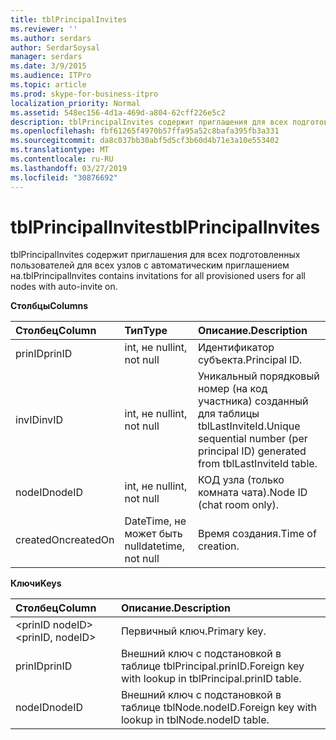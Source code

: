 ```yaml
---
title: tblPrincipalInvites
ms.reviewer: ''
ms.author: serdars
author: SerdarSoysal
manager: serdars
ms.date: 3/9/2015
ms.audience: ITPro
ms.topic: article
ms.prod: skype-for-business-itpro
localization_priority: Normal
ms.assetid: 548ec156-4d1a-469d-a804-62cff226e5c2
description: tblPrincipalInvites содержит приглашения для всех подготовленных пользователей для всех узлов с автоматическим приглашением на.
ms.openlocfilehash: fbf61265f4970b57ffa95a52c8bafa395fb3a331
ms.sourcegitcommit: da8c037bb30abf5d5cf3b60d4b71e3a10e553402
ms.translationtype: MT
ms.contentlocale: ru-RU
ms.lasthandoff: 03/27/2019
ms.locfileid: "30876692"
---
```

# <a name="tblprincipalinvites"></a><span data-ttu-id="006cb-103">tblPrincipalInvites</span><span class="sxs-lookup"><span data-stu-id="006cb-103">tblPrincipalInvites</span></span>
 
<span data-ttu-id="006cb-104">tblPrincipalInvites содержит приглашения для всех подготовленных пользователей для всех узлов с автоматическим приглашением на.</span><span class="sxs-lookup"><span data-stu-id="006cb-104">tblPrincipalInvites contains invitations for all provisioned users for all nodes with auto-invite on.</span></span>
  
<span data-ttu-id="006cb-105">**Столбцы**</span><span class="sxs-lookup"><span data-stu-id="006cb-105">**Columns**</span></span>

|<span data-ttu-id="006cb-106">**Столбец**</span><span class="sxs-lookup"><span data-stu-id="006cb-106">**Column**</span></span>|<span data-ttu-id="006cb-107">**Тип**</span><span class="sxs-lookup"><span data-stu-id="006cb-107">**Type**</span></span>|<span data-ttu-id="006cb-108">**Описание**.</span><span class="sxs-lookup"><span data-stu-id="006cb-108">**Description**</span></span>|
|:-----|:-----|:-----|
|<span data-ttu-id="006cb-109">prinID</span><span class="sxs-lookup"><span data-stu-id="006cb-109">prinID</span></span>  <br/> |<span data-ttu-id="006cb-110">int, не null</span><span class="sxs-lookup"><span data-stu-id="006cb-110">int, not null</span></span>  <br/> |<span data-ttu-id="006cb-111">Идентификатор субъекта.</span><span class="sxs-lookup"><span data-stu-id="006cb-111">Principal ID.</span></span>  <br/> |
|<span data-ttu-id="006cb-112">invID</span><span class="sxs-lookup"><span data-stu-id="006cb-112">invID</span></span>  <br/> |<span data-ttu-id="006cb-113">int, не null</span><span class="sxs-lookup"><span data-stu-id="006cb-113">int, not null</span></span>  <br/> |<span data-ttu-id="006cb-114">Уникальный порядковый номер (на код участника) созданный для таблицы tblLastInviteId.</span><span class="sxs-lookup"><span data-stu-id="006cb-114">Unique sequential number (per principal ID) generated from tblLastInviteId table.</span></span>  <br/> |
|<span data-ttu-id="006cb-115">nodeID</span><span class="sxs-lookup"><span data-stu-id="006cb-115">nodeID</span></span>  <br/> |<span data-ttu-id="006cb-116">int, не null</span><span class="sxs-lookup"><span data-stu-id="006cb-116">int, not null</span></span>  <br/> |<span data-ttu-id="006cb-117">КОД узла (только комната чата).</span><span class="sxs-lookup"><span data-stu-id="006cb-117">Node ID (chat room only).</span></span>  <br/> |
|<span data-ttu-id="006cb-118">createdOn</span><span class="sxs-lookup"><span data-stu-id="006cb-118">createdOn</span></span>  <br/> |<span data-ttu-id="006cb-119">DateTime, не может быть null</span><span class="sxs-lookup"><span data-stu-id="006cb-119">datetime, not null</span></span>  <br/> |<span data-ttu-id="006cb-120">Время создания.</span><span class="sxs-lookup"><span data-stu-id="006cb-120">Time of creation.</span></span>  <br/> |
   
<span data-ttu-id="006cb-121">**Ключи**</span><span class="sxs-lookup"><span data-stu-id="006cb-121">**Keys**</span></span>

|<span data-ttu-id="006cb-122">**Столбец**</span><span class="sxs-lookup"><span data-stu-id="006cb-122">**Column**</span></span>|<span data-ttu-id="006cb-123">**Описание**.</span><span class="sxs-lookup"><span data-stu-id="006cb-123">**Description**</span></span>|
|:-----|:-----|
|<span data-ttu-id="006cb-124">\<prinID nodeID\></span><span class="sxs-lookup"><span data-stu-id="006cb-124">\<prinID, nodeID\></span></span>  <br/> |<span data-ttu-id="006cb-125">Первичный ключ.</span><span class="sxs-lookup"><span data-stu-id="006cb-125">Primary key.</span></span>  <br/> |
|<span data-ttu-id="006cb-126">prinID</span><span class="sxs-lookup"><span data-stu-id="006cb-126">prinID</span></span>  <br/> |<span data-ttu-id="006cb-127">Внешний ключ с подстановкой в таблице tblPrincipal.prinID.</span><span class="sxs-lookup"><span data-stu-id="006cb-127">Foreign key with lookup in tblPrincipal.prinID table.</span></span>  <br/> |
|<span data-ttu-id="006cb-128">nodeID</span><span class="sxs-lookup"><span data-stu-id="006cb-128">nodeID</span></span>  <br/> |<span data-ttu-id="006cb-129">Внешний ключ с подстановкой в таблице tblNode.nodeID.</span><span class="sxs-lookup"><span data-stu-id="006cb-129">Foreign key with lookup in tblNode.nodeID table.</span></span>  <br/> |
   


